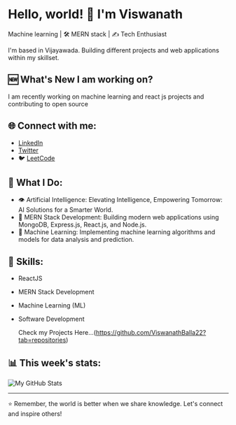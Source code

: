 # Hello, world! 👋 I'm Viswanath

 Machine learning | 🛠 MERN stack | ✍️ Tech Enthusiast

I'm based in Vijayawada. Building different projects and web applications within my skillset.

## :new: What's New I am working on?

I am recently working on machine learning and react js projects and contributing to open source 
## 🌐 Connect with me:
- [LinkedIn](https://in.linkedin.com/in/viswanath-balla-b7b236226)
-  [Twitter](https://twitter.com/BViswanath22)
- 🐦 [LeetCode](https://leetcode.com/viswanathballa2004/)
## 🚀 What I Do:
- 👁 Artificial Intelligence: Elevating Intelligence, Empowering Tomorrow: AI Solutions for a Smarter World.
- 🌱 MERN Stack Development: Building modern web applications using MongoDB, Express.js, React.js, and Node.js.
- 🧠 Machine Learning: Implementing machine learning algorithms and models for data analysis and prediction.

## 🌱 Skills:
- ReactJS
- MERN Stack Development
- Machine Learning (ML)
- Software Development

  Check my Projects Here...(https://github.com/ViswanathBalla22?tab=repositories)

## 📊 This week's stats:
![My GitHub Stats](https://github-readme-stats.vercel.app/api?username=ViswanathBalla22&count_private=true&show_icons=true&theme=radica)

---

⭐️ Remember, the world is better when we share knowledge. Let's connect and inspire others!

